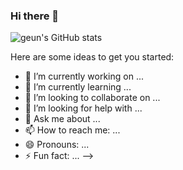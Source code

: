 ### Hi there 👋
![geun's GitHub stats](https://github-readme-stats.vercel.app/api?username=geun-hyoung&show_icons=true&theme=shadow_blue )




Here are some ideas to get you started:

- 🔭 I’m currently working on ...
- 🌱 I’m currently learning ...
- 👯 I’m looking to collaborate on ...
- 🤔 I’m looking for help with ...
- 💬 Ask me about ...
- 📫 How to reach me: ...
- 😄 Pronouns: ...
- ⚡ Fun fact: ...
-->
